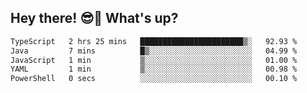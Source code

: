 ## Hey there! 😎👋 What's up?

<!--START_SECTION:waka-->

```txt
TypeScript   2 hrs 25 mins   ███████████████████████▒░   92.93 %
Java         7 mins          █▒░░░░░░░░░░░░░░░░░░░░░░░   04.99 %
JavaScript   1 min           ▒░░░░░░░░░░░░░░░░░░░░░░░░   01.00 %
YAML         1 min           ▒░░░░░░░░░░░░░░░░░░░░░░░░   00.98 %
PowerShell   0 secs          ░░░░░░░░░░░░░░░░░░░░░░░░░   00.10 %
```

<!--END_SECTION:waka-->
